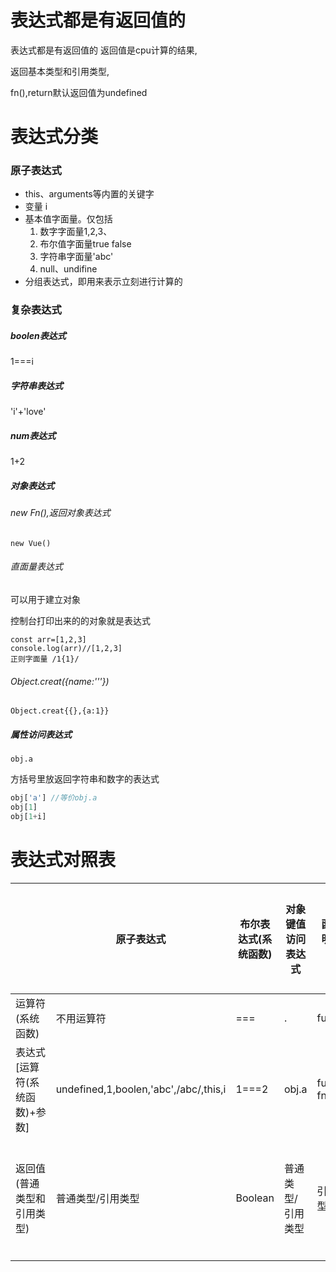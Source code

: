 
# 表达式都是有返回值的

表达式都是有返回值的 返回值是cpu计算的结果,

返回基本类型和引用类型,

fn(),return默认返回值为undefined

# 表达式分类
### 原子表达式

* this、arguments等内置的关键字
* 变量  i
* 基本值字面量。仅包括
  1. 数字字面量1,2,3、
  2. 布尔值字面量true false
  3. 字符串字面量'abc'
  4. null、undifine
* 分组表达式，即用来表示立刻进行计算的

### 复杂表达式

##### boolen表达式

  1===i

##### 字符串表达式 

'i'+'love'

##### num表达式

1+2

##### 对象表达式

###### new Fn(),返回对象表达式

```
new Vue()
```
###### 直面量表达式 

可以用于建立对象

控制台打印出来的的对象就是表达式

```
const arr=[1,2,3]
console.log(arr)//[1,2,3]
正则字面量 /1{1}/
```


###### Object.creat({name:'''})

```
Object.creat{{},{a:1}}
```


##### 属性访问表达式

```
obj.a
```
方括号里放返回字符串和数字的表达式
```js
obj['a'] //等价obj.a
obj[1]
obj[1+i]
```



# 表达式对照表

|                               | 原子表达式                            | 布尔表达式(系统函数) | 对象键值访问表达式 | 函数声明表达式    | 函数运行表达式    | 对象创建表达式                                           |
| ----------------------------- | ------------------------------------- | -------------------- | ------------------ | ----------------- | ----------------- | -------------------------------------------------------- |
| 运算符(系统函数)              | 不用运算符                            | ===                  | .                  | function          | ( )               | new  creat( )                                            |
| 表达式[运算符(系统函数)+参数] | undefined,1,boolen,'abc',/abc/,this,i | 1===2                | obj.a              | function fn( ){ } | fn()              | var obj=new Fn(){ }<br />Object.creat({},{})<br />{a:1 } |
| 返回值(普通类型和引用类型)    | 普通类型/引用类型                     | Boolean              | 普通类型/引用类型  | 引用类型          | 普通类型/引用类型 | 引用类型                                                 |
